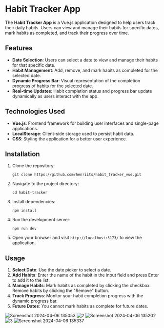 # Habit Tracker App

The **Habit Tracker App** is a Vue.js application designed to help users track their daily habits. Users can view and manage their habits for specific dates, mark habits as completed, and track their progress over time.

## Features

-   **Date Selection**: Users can select a date to view and manage their habits for that specific date.
-   **Habit Management**: Add, remove, and mark habits as completed for the selected date.
-   **Dynamic Progress Bar**: Visual representation of the completion progress of habits for the selected date.
-   **Real-time Updates**: Habit completion status and progress bar update dynamically as users interact with the app.

## Technologies Used

-   **Vue.js**: Frontend framework for building user interfaces and single-page applications.
-   **LocalStorage**: Client-side storage used to persist habit data.
-   **CSS**: Styling the application for a better user experience.

## Installation

1. Clone the repository:

    ```
    git clone https://github.com/henriits/habit_tracker_vue.git 
    ```

2. Navigate to the project directory:

    ```
    cd habit-tracker
    ```

3. Install dependencies:

    ```
    npm install
    ```

4. Run the development server:

    ```
    npm run dev
    ```

5. Open your browser and visit `http://localhost:5173/` to view the application.

## Usage

1. **Select Date**: Use the date picker to select a date.
2. **Add Habits**: Enter the name of the habit in the input field and press Enter to add it to the list.
3. **Manage Habits**: Mark habits as completed by clicking the checkbox. Remove habits by clicking the "Remove" button.
4. **Track Progress**: Monitor your habit completion progress with the dynamic progress bar.
5. **Future Dates**: You cannot mark habits as complete for future dates.


![Screenshot 2024-04-06 135053](https://github.com/henriits/habit_tracker_vue/assets/121551949/35d4166e-5b53-42bc-bfba-3509fe7e6739)
![2](https://github.com/henriits/habit_tracker_vue/assets/121551949/470da5f2-4b79-4ebb-9322-96496783b318)
![Screenshot 2024-04-06 135202](https://github.com/henriits/habit_tracker_vue/assets/121551949/4a1f843c-6a24-4ffe-8f0d-1c57f3e3daf9)
![3](https://github.com/henriits/habit_tracker_vue/assets/121551949/635f8cfa-1259-4ee7-99e2-08172188a4ad)
![Screenshot 2024-04-06 135337](https://github.com/henriits/habit_tracker_vue/assets/121551949/e5b4106e-ab66-47cb-8fb5-6da561c5f861)


